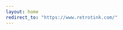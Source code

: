 ```yaml
---
layout: home
redirect_to: "https://www.retrotink.com/"
---
```


<link rel="canonical" href="https://www.retrotink.com/">